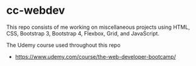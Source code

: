 # cc-webdev

This repo consists of me working on miscellaneous projects using HTML, CSS, Bootstrap 3, Bootstrap 4, Flexbox, Grid, and JavaScript.

The Udemy course used throughout this repo

-   https://www.udemy.com/course/the-web-developer-bootcamp/
